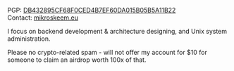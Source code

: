 PGP: [DB432895CF68F0CED4B7EF60DA015B05B5A11B22](https://keyoxide.org/DB432895CF68F0CED4B7EF60DA015B05B5A11B22)  
Contact: [mikroskeem.eu](https://mikroskeem.eu)

I focus on backend development & architecture designing, and Unix system administration.

Please no crypto-related spam - will not offer my account for $10 for someone to claim an airdrop worth 100x of that.
